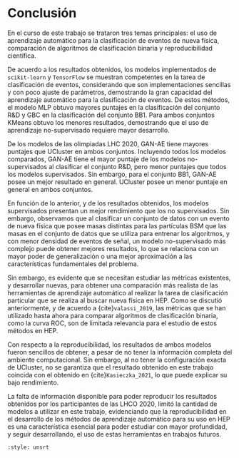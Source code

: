 # Conclusión
En el curso de este trabajo se trataron tres temas principales: el uso de aprendizaje automático para la clasificación de eventos de nueva física, comparación de algoritmos de clasificación binaria y reproducibilidad científica.

De acuerdo a los resultados obtenidos, los modelos implementados de `scikit-learn` y `TensorFlow` se muestran competentes en la tarea de clasificación de eventos, considerando que son implementaciones sencillas y con poco ajuste de parámetros, demostrando la gran capacidad del aprendizaje automático para la clasificación de eventos. De estos métodos, el modelo MLP obtuvo mayores puntajes en la clasificación del conjunto R&D y GBC en la clasificación del conjunto BB1. Para ambos conjuntos KMeans obtuvo los menores resultados, demostrando que el uso de aprendizaje no-supervisado requiere mayor desarrollo.

De los modelos de las olimpiadas LHC 2020, GAN-AE tiene mayores puntajes que UCluster en ambos conjuntos. Incluyendo todos los modelos comparados, GAN-AE tiene el mayor puntaje de los modelos no-supervisados al clasificar el conjunto R&D, pero menor puntajes que todos los modelos supervisados. Sin embargo, para el conjunto BB1, GAN-AE posee un mejor resultado en general. UCluster posee un menor puntaje en general en ambos conjuntos.

En función de lo anterior, y de los resultados obtenidos, los modelos supervisados presentan un mejor rendimiento que los no supervisados. Sin embargo, observamos que al clasificar un conjunto de datos con un evento de nueva física que posee masas distintas para las partículas BSM que las masas en el conjunto de datos que se utiliza para entrenar los algoritmos, y con menor densidad de eventos de señal, un modelo no-supervisado más complejo puede obtener mejores resultados, lo que se relaciona con un mayor poder de generalización o una mejor aproximación a las características fundamentales del problema.

Sin embargo, es evidente que se necesitan estudiar las métricas existentes, y desarrollar nuevas, para obtener una comparación más realista de las herramientas de aprendizaje automático al realizar la tarea de clasificación particular que se realiza al buscar nueva física en HEP. Como se discutió anteriormente, y de acuerdo a {cite}`valassi_2019`, las métricas que se han utilizado hasta ahora para comparar algoritmos de clasificación binaria, como la curva ROC, son de limitada relevancia para el estudio de estos métodos en HEP.

Con respecto a la reproducibilidad, los resultados de ambos modelos fueron sencillos de obtener, a pesar de no tener la información completa del ambiente computacional. Sin embargo, al no tener la configuración exacta de UCluster, no se garantiza que el resultado obtenido en este trabajo coincida con el obtenido en {cite}`Kasieczka_2021`, lo que puede explicar su bajo rendimiento.

La falta de información disponible para poder reproducir los resultados obtenidos por los participantes de las LHCO 2020, limitó la cantidad de modelos a utilizar en este trabajo, evidenciando que la reproducibilidad en el desarrollo de los métodos de aprendizaje automático para su uso en HEP es una característica esencial para poder estudiar con mayor profundidad, y seguir desarrollando, el uso de estas herramientas en trabajos futuros.

```{bibliography}
:style: unsrt
```
